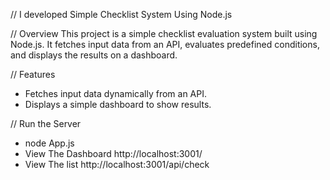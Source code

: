 // I developed Simple Checklist System Using Node.js

// Overview
This project is a simple checklist evaluation system built using Node.js. It fetches input data from an API, evaluates predefined conditions, and displays the results on a dashboard.

// Features
- Fetches input data dynamically from an API.
- Displays a simple dashboard to show results.


// Run the Server 

- node App.js
- View The Dashboard http://localhost:3001/
- View The list  http://localhost:3001/api/check


